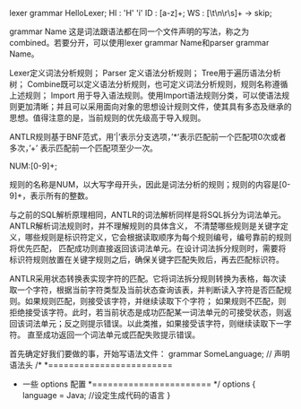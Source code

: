 lexer grammar HelloLexer;
HI : 'H' 'i'
ID : [a-z]+;
WS : [\t\n\r\s]+ -> skip;

grammar Name
这是词法跟语法都在同一个文件声明的写法，称之为combined。若要分开，可以使用lexer grammar Name和parser grammar Name。


Lexer定义词法分析规则；
Parser 定义语法分析规则；
Tree用于遍历语法分析树；
Combine既可以定义语法分析规则，也可定义词法分析规则，规则名称遵循上述规则；
Import 用于导入语法规则。使用Import语法规则分类，可以使语法规则更加清晰；并且可以采用面向对象的思想设计规则文件，使其具有多态及继承的思想。值得注意的是，当前规则的优先级高于导入规则。

ANTLR规则基于BNF范式，用’|’表示分支选项，’*’表示匹配前一个匹配项0次或者多次，’+’ 表示匹配前一个匹配项至少一次。

NUM:[0-9]+;


规则的名称是NUM，以大写字母开头，因此是词法分析的规则；规则的内容是[0-9]+，表示所有的整数。



与之前的SQL解析原理相同，ANTLR的词法解析同样是将SQL拆分为词法单元。
ANTLR解析词法规则时，并不理解规则的具体含义，
不清楚哪些规则是关键字定义，哪些规则是标识符定义，它会根据读取顺序为每个规则编号，编号靠前的规则将优先匹配，
匹配成功则直接返回该词法单元。在设计词法拆分规则时，需要将标识符规则放置在关键字规则之后，确保关键字匹配失败后，再去匹配标识符。



ANTLR采用状态转换表实现字符的匹配。它将词法拆分规则转换为表格，每次读取一个字符，根据当前字符类型及当前状态查询该表，并判断读入字符是否匹配规则。如果规则匹配，则接受该字符，并继续读取下个字符；
如果规则不匹配，则拒绝接受该字符。此时，若当前状态是成功匹配某一词法单元的可接受状态，则返回该词法单元；反之则提示错误。以此类推，如果接受该字符，则继续读取下一字符。
直至成功返回一个词法单元或匹配失败提示错误。


首先确定好我们要做的事，开始写语法文件：
grammar SomeLanguage; // 声明语法头
/*
*========================
*   一些 options 配置
    *=======================
    */
    options {
    language = Java; //设定生成代码的语言
    }
    
